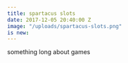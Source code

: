 ```yaml
---
title: spartacus slots
date: 2017-12-05 20:40:00 Z
image: "/uploads/spartacus-slots.png"
is new: 
---
```


something long about games
